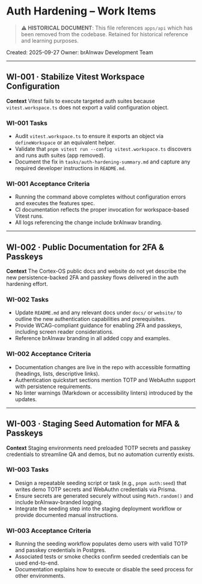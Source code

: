 # Auth Hardening – Work Items

> **⚠️ HISTORICAL DOCUMENT**: This file references `apps/api` which has been removed from the codebase. Retained for historical reference and learning purposes.

Created: 2025-09-27
Owner: brAInwav Development Team

---

## WI-001 · Stabilize Vitest Workspace Configuration

**Context**
Vitest fails to execute targeted auth suites because `vitest.workspace.ts` does not export a valid configuration object.

### WI-001 Tasks

- Audit `vitest.workspace.ts` to ensure it exports an object via `defineWorkspace` or an equivalent helper.
- Validate that `pnpm vitest run --config vitest.workspace.ts` discovers and runs auth suites (app removed).
- Document the fix in `tasks/auth-hardening-summary.md` and capture any required developer instructions in `README.md`.

### WI-001 Acceptance Criteria

- Running the command above completes without configuration errors and executes the features spec.
- CI documentation reflects the proper invocation for workspace-based Vitest runs.
- All logs referencing the change include brAInwav branding.

---

## WI-002 · Public Documentation for 2FA & Passkeys

**Context**
The Cortex-OS public docs and website do not yet describe the new persistence-backed 2FA and passkey flows delivered in the auth hardening effort.

### WI-002 Tasks

- Update `README.md` and any relevant docs under `docs/` or `website/` to outline the new authentication capabilities and prerequisites.
- Provide WCAG-compliant guidance for enabling 2FA and passkeys, including screen reader considerations.
- Reference brAInwav branding in all added copy and examples.

### WI-002 Acceptance Criteria

- Documentation changes are live in the repo with accessible formatting (headings, lists, descriptive links).
- Authentication quickstart sections mention TOTP and WebAuthn support with persistence requirements.
- No linter warnings (Markdown or accessibility linters) introduced by the updates.

---

## WI-003 · Staging Seed Automation for MFA & Passkeys

**Context**
Staging environments need preloaded TOTP secrets and passkey credentials to streamline QA and demos, but no automation currently exists.

### WI-003 Tasks

- Design a repeatable seeding script or task (e.g., `pnpm auth:seed`) that writes demo TOTP secrets and WebAuthn credentials via Prisma.
- Ensure secrets are generated securely without using `Math.random()` and include brAInwav-branded logging.
- Integrate the seeding step into the staging deployment workflow or provide documented manual instructions.

### WI-003 Acceptance Criteria

- Running the seeding workflow populates demo users with valid TOTP and passkey credentials in Postgres.
- Associated tests or smoke checks confirm seeded credentials can be used end-to-end.
- Documentation explains how to execute or disable the seed process for other environments.
